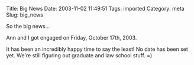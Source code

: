 Title: Big News
Date: 2003-11-02 11:49:51
Tags: imported
Category: meta
Slug: big_news

So the big news...

Ann and I got engaged on Friday, October 17th, 2003.

It has been an incredibly happy time to say the least!  No date has been set yet.  We're still figuring out graduate and law school stuff.  =)
